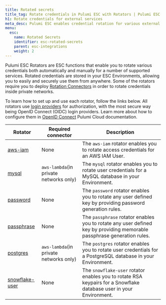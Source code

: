 ```yaml
---
title: Rotated secrets
title_tag: Rotate credentials in Pulumi ESC with Rotators | Pulumi ESC
h1: Rotate credentials for external services
meta_desc: Pulumi ESC enables credential rotation for various external services.
menu:
  esc:
    name: Rotated Secrets
    identifier: esc-rotated-secrets
    parent: esc-integrations
    weight: 2
---
```


Pulumi ESC Rotators are ESC functions that enable you to rotate various credentials both automatically and manually for a number of supported services. Rotated credentials are stored in your ESC Environments, allowing you to easily and securely use them from anywhere. Some of the rotators require you to deploy [Rotation Connectors](/docs/esc/environments/rotation/#rotation-connectors) in order to rotate credentials inside private networks.

To learn how to set up and use each rotator, follow the links below. All rotators use [login providers](/docs/esc/integrations/dynamic-login-credentials/) for authorization, with the most secure way being OpenID Connect (OIDC) login providers. Learn more about how to configure them in [OpenID Connect](/docs/esc/environments/configuring-oidc) Pulumi Cloud documentation.

| Rotator                                                                  | Required connector                     | Description                                                                                                        |
|--------------------------------------------------------------------------|----------------------------------------|--------------------------------------------------------------------------------------------------------------------|
| [aws-iam](/docs/esc/integrations/rotated-secrets/aws-iam/)               | None                                   | The `aws-iam` rotator enables you to rotate access credentials for an AWS IAM User.                                |
| [mysql](/docs/esc/integrations/rotated-secrets/mysql/)                   | `aws-lambda`(in private networks only) | The `mysql` rotator enables you to rotate user credentials for a MySQL database in your Environment.               |
| [password](/docs/esc/integrations/rotated-secrets/password/) | None                                   | The `password` rotator enables you to rotate any user defined key by providing password generation rules. |
| [passphrase](/docs/esc/integrations/rotated-secrets/passphrase/) | None                                   | The `passphrase` rotator enables you to rotate any user defined key by providing memorable passphrase generation rules. |
| [postgres](/docs/esc/integrations/rotated-secrets/postgres/)             | `aws-lambda`(in private networks only) | The `postgres` rotator enables you to rotate user credentials for a PostgreSQL database in your Environment.       |
| [snowflake-user](/docs/esc/integrations/rotated-secrets/snowflake-user/) | None                                   | The `snowflake-user` rotator enables you to rotate RSA keypairs for a Snowflake database user in your Environment. |
